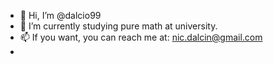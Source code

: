 - 👋 Hi, I’m @dalcio99
- 👀 I’m currently studying pure math at university.
- 📫 If you want, you can reach me at: nic.dalcin@gmail.com
- <!---
- 🌱 In the past I mainly focused on mathematical physics (quantum field theory and general relativity), but now I'm getting into Cryptography:
I like how lots of theoretical and different mathematical results can be applied there, even in a fun way! 



dalcio99/dalcio99 is a ✨ special ✨ repository because its `README.md` (this file) appears on your GitHub profile.
You can click the Preview link to take a look at your changes.
--->
